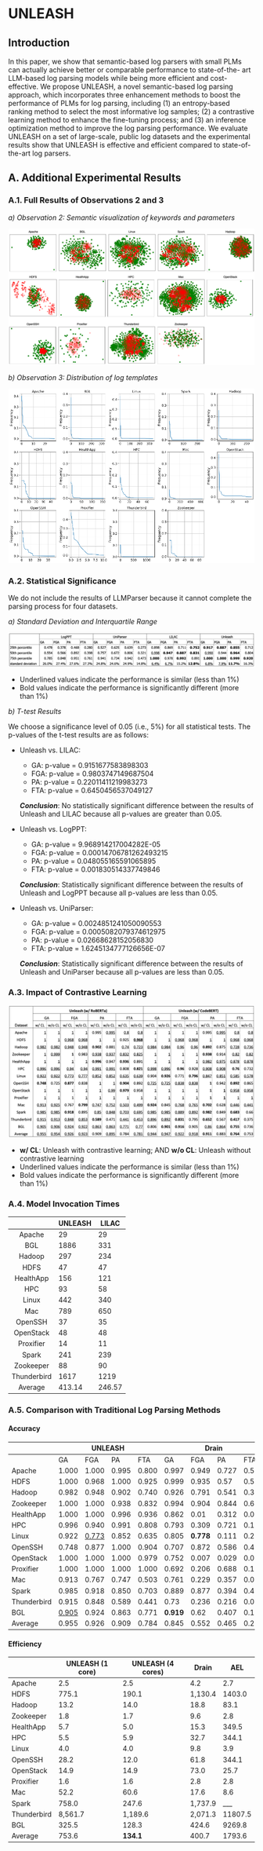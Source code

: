 # UNLEASH


## Introduction
In this paper, we show that semantic-based log parsers with small PLMs can actually achieve better or comparable performance to state-of-the- art LLM-based log parsing models while being more efficient and cost-effective. We propose UNLEASH, a novel semantic-based log parsing approach, which incorporates three enhancement methods to boost the performance of PLMs for log parsing, including (1) an entropy-based ranking method to select the most informative log samples; (2) a contrastive learning method to enhance the fine-tuning process; and (3) an inference optimization method to improve the log parsing performance. We evaluate UNLEASH on a set of large-scale, public log datasets and the experimental results show that UNLEASH is effective and efficient compared to state-of-the-art log parsers.

## A. Additional Experimental Results
### A.1. Full Results of Observations 2 and 3

_a) Observation 2: Semantic visualization of keywords and parameters_

<p align="center"><img src="images/Ob2_res.png"></p>

_b) Observation 3: Distribution of log templates_

<p align="center"><img src="images/Ob3_res.png"></p>

### A.2. Statistical Significance

We do not include the results of LLMParser because it cannot complete the parsing process for four datasets.

_a) Standard Deviation and Interquartile Range_

<p align="center"><img src="images/S_test_1.png"></p>

- Underlined values indicate the performance is similar (less than 1%)
- Bold values indicate the performance is significantly different (more than 1%)

_b) T-test Results_

We choose a significance level of 0.05 (i.e., 5%) for all statistical tests. The p-values of the t-test results are as follows:
- Unleash vs. LILAC: 
  - GA: p-value = 0.9151677583898303
  - FGA: p-value = 0.9803747149687504
  - PA: p-value = 0.22011411219983273
  - FTA: p-value = 0.6450456537049127
  
  _**Conclusion**_: No statistically significant difference between the results of Unleash and LILAC because all p-values are greater than 0.05.
- Unleash vs. LogPPT:
  - GA: p-value = 9.968914217004282E-05
  - FGA: p-value = 0.00014706781262493215
  - PA: p-value = 0.048055165591065895
  - FTA: p-value = 0.001830514337749846

  _**Conclusion**_: Statistically significant difference between the results of Unleash and LogPPT because all p-values are less than 0.05.
- Unleash vs. UniParser:
  - GA: p-value = 0.0024851241050090553
  - FGA: p-value = 0.0005082079374612975
  - PA: p-value = 0.02668628152056830
  - FTA: p-value = 1.6245134777126656E-07

  _**Conclusion**_: Statistically significant difference between the results of Unleash and UniParser because all p-values are less than 0.05.


### A.3. Impact of Contrastive Learning

<p align="center"><img src="images/CL.png"></p>


- **w/ CL**: Unleash with contrastive learning; AND **w/o CL**: Unleash without contrastive learning
- Underlined values indicate the performance is similar (less than 1%)
- Bold values indicate the performance is significantly different (more than 1%)



### A.4. Model Invocation Times

|             | UNLEASH | LILAC  |
|:-----------:|---------|--------|
|    Apache   |      29 |     29 |
|     BGL     |    1886 |    331 |
|    Hadoop   |     297 |    234 |
|     HDFS    |      47 |     47 |
|  HealthApp  |     156 |    121 |
|     HPC     |      93 |     58 |
|    Linux    |     442 |    340 |
|     Mac     |     789 |    650 |
|   OpenSSH   |      37 |     35 |
|  OpenStack  |      48 |     48 |
|  Proxifier  |      14 |     11 |
|    Spark    |     241 |    239 |
|  Zookeeper  |      88 |     90 |
| Thunderbird |    1617 |   1219 |
|   Average   |  413.14 | 246.57 |


### A.5. Comparison with Traditional Log Parsing Methods

#### Accuracy

<!-- <style>
table, th, td {
  border: 1px solid black;
}
</style> -->
<table><thead>
  <tr>
    <th></th>
    <th colspan="4">UNLEASH</th>
    <th colspan="4">Drain</th>
    <th colspan="4">AEL</th>
  </tr></thead>
<tbody>
  <tr>
    <td></td>
    <td>GA</td>
    <td>FGA</td>
    <td>PA</td>
    <td>FTA</td>
    <td>GA</td>
    <td>FGA</td>
    <td>PA</td>
    <td>FTA</td>
    <td>GA</td>
    <td>FGA</td>
    <td>PA</td>
    <td>FTA</td>
  </tr>
  <tr>
    <td>Apache</td>
    <td>1.000</td>
    <td>1.000</td>
    <td>0.995</td>
    <td>0.800</td>
    <td>0.997</td>
    <td>0.949</td>
    <td>0.727</td>
    <td>0.508</td>
    <td>1.000</td>
    <td>1.000</td>
    <td>0.727</td>
    <td>0.517</td>
  </tr>
  <tr>
    <td>HDFS</td>
    <td>1.000</td>
    <td>0.968</td>
    <td>1.000</td>
    <td>0.925</td>
    <td>0.999</td>
    <td>0.935</td>
    <td>0.57</td>
    <td>0.522</td>
    <td>0.999</td>
    <td>0.764</td>
    <td>0.621</td>
    <td>0.562</td>
  </tr>
  <tr>
    <td>Hadoop</td>
    <td>0.982</td>
    <td>0.948</td>
    <td>0.902</td>
    <td>0.740</td>
    <td>0.926</td>
    <td>0.791</td>
    <td>0.541</td>
    <td>0.383</td>
    <td>0.823</td>
    <td>0.117</td>
    <td>0.535</td>
    <td>0.058</td>
  </tr>
  <tr>
    <td>Zookeeper</td>
    <td>1.000</td>
    <td>1.000</td>
    <td>0.938</td>
    <td>0.832</td>
    <td>0.994</td>
    <td>0.904</td>
    <td>0.844</td>
    <td>0.639</td>
    <td>0.996</td>
    <td>0.788</td>
    <td>0.742</td>
    <td>0.465</td>
  </tr>
  <tr>
    <td>HealthApp</td>
    <td>1.000</td>
    <td>1.000</td>
    <td>0.996</td>
    <td>0.936</td>
    <td>0.862</td>
    <td>0.01</td>
    <td>0.312</td>
    <td>0.004</td>
    <td>0.725</td>
    <td>0.008</td>
    <td>0.311</td>
    <td>0.003</td>
  </tr>
  <tr>
    <td>HPC</td>
    <td>0.996</td>
    <td>0.940</td>
    <td>0.991</td>
    <td>0.808</td>
    <td>0.793</td>
    <td>0.309</td>
    <td>0.721</td>
    <td>0.147</td>
    <td>0.748</td>
    <td>0.201</td>
    <td>0.741</td>
    <td>0.136</td>
  </tr>
  <tr>
    <td>Linux</td>
    <td>0.922</td>
    <td><u>0.773</u></td>
    <td>0.852</td>
    <td>0.635</td>
    <td>0.805</td>
    <td><b>0.778</b></td>
    <td>0.111</td>
    <td>0.259</td>
    <td>0.916</td>
    <td><b>0.806</b></td>
    <td>0.082</td>
    <td>0.217</td>
  </tr>
  <tr>
    <td>OpenSSH</td>
    <td>0.748</td>
    <td>0.877</td>
    <td>1.000</td>
    <td>0.904</td>
    <td>0.707</td>
    <td>0.872</td>
    <td>0.586</td>
    <td>0.487</td>
    <td>0.705</td>
    <td>0.689</td>
    <td>0.364</td>
    <td>0.333</td>
  </tr>
  <tr>
    <td>OpenStack</td>
    <td>1.000</td>
    <td>1.000</td>
    <td>1.000</td>
    <td>0.979</td>
    <td>0.752</td>
    <td>0.007</td>
    <td>0.029</td>
    <td>0.002</td>
    <td>0.743</td>
    <td>0.682</td>
    <td>0.029</td>
    <td>0.165</td>
  </tr>
  <tr>
    <td>Proxifier</td>
    <td>1.000</td>
    <td>1.000</td>
    <td>1.000</td>
    <td>1.000</td>
    <td>0.692</td>
    <td>0.206</td>
    <td>0.688</td>
    <td>0.176</td>
    <td>0.974</td>
    <td>0.667</td>
    <td>0.677</td>
    <td>0.417</td>
  </tr>
  <tr>
    <td>Mac</td>
    <td>0.913</td>
    <td>0.767</td>
    <td>0.747</td>
    <td>0.503</td>
    <td>0.761</td>
    <td>0.229</td>
    <td>0.357</td>
    <td>0.069</td>
    <td>0.797</td>
    <td>0.793</td>
    <td>0.245</td>
    <td>0.205</td>
  </tr>
  <tr>
    <td>Spark</td>
    <td>0.985</td>
    <td>0.918</td>
    <td>0.850</td>
    <td>0.703</td>
    <td>0.889</td>
    <td>0.877</td>
    <td>0.394</td>
    <td>0.412</td>
    <td>___</td>
    <td>___</td>
    <td>___</td>
    <td>___</td>
  </tr>
  <tr>
    <td>Thunderbird</td>
    <td>0.915</td>
    <td>0.848</td>
    <td>0.589</td>
    <td>0.441</td>
    <td>0.73</td>
    <td>0.236</td>
    <td>0.216</td>
    <td>0.071</td>
    <td>0.786</td>
    <td>0.116</td>
    <td>0.163</td>
    <td>0.035</td>
  </tr>
  <tr>
    <td>BGL</td>
    <td><u>0.905</u></td>
    <td>0.924</td>
    <td>0.863</td>
    <td>0.771</td>
    <td><b>0.919</b></td>
    <td>0.62</td>
    <td>0.407</td>
    <td>0.193</td>
    <td><b>0.915</b></td>
    <td>0.587</td>
    <td>0.406</td>
    <td>0.165</td>
  </tr>
  <tr>
    <td>Average</td>
    <td>0.955</td>
    <td>0.926</td>
    <td>0.909</td>
    <td>0.784</td>
    <td>0.845</td>
    <td>0.552</td>
    <td>0.465</td>
    <td>0.277</td>
    <td>0.856</td>
    <td>0.555</td>
    <td>0.442</td>
    <td>0.252</td>
  </tr>
</tbody></table>


#### Efficiency
<table><thead>
  <tr>
    <th></th>
    <th>UNLEASH (1 core)</th>
    <th>UNLEASH (4 cores)</th>
    <th>Drain</th>
    <th>AEL</th>
  </tr></thead>
<tbody>
  <tr>
    <td>Apache</td>
    <td>2.5</td>
    <td>2.5</td>
    <td>4.2</td>
    <td>2.7</td>
  </tr>
  <tr>
    <td>HDFS</td>
    <td>775.1</td>
    <td>190.1</td>
    <td>1,130.4</td>
    <td>1403.0</td>
  </tr>
  <tr>
    <td>Hadoop</td>
    <td>13.2</td>
    <td>14.0</td>
    <td>18.8</td>
    <td>83.1</td>
  </tr>
  <tr>
    <td>Zookeeper</td>
    <td>1.8</td>
    <td>1.7</td>
    <td>9.6</td>
    <td>2.8</td>
  </tr>
  <tr>
    <td>HealthApp</td>
    <td>5.7</td>
    <td>5.0</td>
    <td>15.3</td>
    <td>349.5</td>
  </tr>
  <tr>
    <td>HPC</td>
    <td>5.5</td>
    <td>5.9</td>
    <td>32.7</td>
    <td>344.1</td>
  </tr>
  <tr>
    <td>Linux</td>
    <td>4.0</td>
    <td>4.0</td>
    <td>9.8</td>
    <td>3.9</td>
  </tr>
  <tr>
    <td>OpenSSH</td>
    <td>28.2</td>
    <td>12.0</td>
    <td>61.8</td>
    <td>344.1</td>
  </tr>
  <tr>
    <td>OpenStack</td>
    <td>14.9</td>
    <td>14.9</td>
    <td>73.0</td>
    <td>25.7</td>
  </tr>
  <tr>
    <td>Proxifier</td>
    <td>1.6</td>
    <td>1.6</td>
    <td>2.8</td>
    <td>2.8</td>
  </tr>
  <tr>
    <td>Mac</td>
    <td>52.2</td>
    <td>60.6</td>
    <td>17.6</td>
    <td>8.6</td>
  </tr>
  <tr>
    <td>Spark</td>
    <td>758.0</td>
    <td>247.6</td>
    <td>1,737.9</td>
    <td>___</td>
  </tr>
  <tr>
    <td>Thunderbird</td>
    <td>8,561.7</td>
    <td>1,189.6</td>
    <td>2,071.3</td>
    <td>11807.5</td>
  </tr>
  <tr>
    <td>BGL</td>
    <td>325.5</td>
    <td>128.3</td>
    <td>424.6</td>
    <td>9269.8</td>
  </tr>
  <tr>
    <td>Average</td>
    <td>753.6</td>
    <td><b>134.1</b></td>
    <td>400.7</td>
    <td>1793.6</td>
  </tr>
</tbody></table>